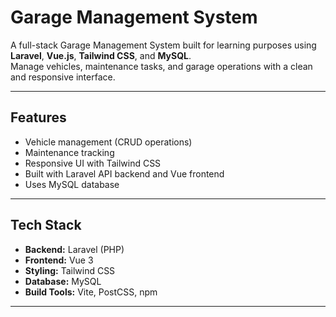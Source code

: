 # Garage Management System

A full-stack Garage Management System built for learning purposes using **Laravel**, **Vue.js**, **Tailwind CSS**, and **MySQL**.  
Manage vehicles, maintenance tasks, and garage operations with a clean and responsive interface.

---

## Features

- Vehicle management (CRUD operations)  
- Maintenance tracking  
- Responsive UI with Tailwind CSS  
- Built with Laravel API backend and Vue frontend  
- Uses MySQL database  

---

## Tech Stack

- **Backend:** Laravel (PHP)  
- **Frontend:** Vue 3  
- **Styling:** Tailwind CSS  
- **Database:** MySQL  
- **Build Tools:** Vite, PostCSS, npm  

---